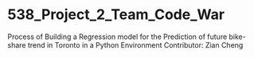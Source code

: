 # 538_Project_2_Team_Code_War
Process of Building a Regression model for the Prediction of future bike-share trend in Toronto in a Python Environment 
Contributor: Zian Cheng
